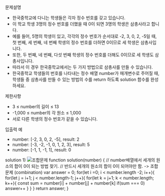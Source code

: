 문제설명
- 한국중학교에 다니는 학생들은 각자 정수 번호를 갖고 있습니다. 
- 이 학교 학생 3명의 정수 번호를 더했을 때 0이 되면 3명의 학생은 삼총사라고 합니다. 
- 예를 들어, 5명의 학생이 있고, 각각의 정수 번호가 순서대로 -2, 3, 0, 2, -5일 때, 첫 번째, 세 번째, 네 번째 학생의 정수 번호를 더하면 0이므로 세 학생은 삼총사입니다. 
- 또한, 두 번째, 네 번째, 다섯 번째 학생의 정수 번호를 더해도 0이므로 세 학생도 삼총사입니다. 
- 따라서 이 경우 한국중학교에서는 두 가지 방법으로 삼총사를 만들 수 있습니다.
- 한국중학교 학생들의 번호를 나타내는 정수 배열 number가 매개변수로 주어질 때, 학생들 중 삼총사를 만들 수 있는 방법의 수를 return 하도록 solution 함수를 완성하세요.

제한사항
- 3 ≤ number의 길이 ≤ 13
- -1,000 ≤ number의 각 원소 ≤ 1,000
- 서로 다른 학생의 정수 번호가 같을 수 있습니다.

입출력 예
- number: [-2, 3, 0, 2, -5], result: 2
- number: [-3, -2, -1, 0, 1, 2, 3], result: 5
- number: [-1, 1, -1, 1], result: 0

solution 1)
![조합문제](https://github.com/Miaash/Algorithm/assets/98681659/0a9b2b37-ebd3-4b79-a076-3b575eced2e5)
function solution(number) {
    // number배열에서 세개의 원소의 합이 0이 되는 방법 찾기.
    // 반드시 세개의 원소의 합이 0이 되어야만 함. -> 조합 문제 (combination)
    var answer = 0;
    for(let i =0; i < number.length -2; i++){
        for(let j = i+1; j < number.length-1; j++){
            for(let k = j+1; k < number.length; k++){
                  const sum = number[i] + number[j] + number[k]
                if(sum === 0) answer++
            }
        }
    }
    return answer;
}
